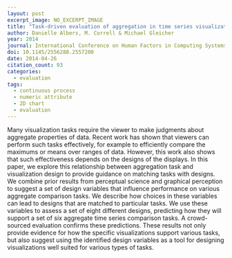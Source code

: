 ```yaml
---
layout: post
excerpt_image: NO_EXCERPT_IMAGE
title: "Task-driven evaluation of aggregation in time series visualization"
author: Danielle Albers, M. Correll & Michael Gleicher
year: 2014
journal: International Conference on Human Factors in Computing Systems
doi: 10.1145/2556288.2557200
date: 2014-04-26
citation_count: 93
categories:
  - evaluation
tags:
  - continuous process
  - numeric attribute
  - 2D chart
  - evaluation
---
```

Many visualization tasks require the viewer to make judgments about aggregate properties of data. Recent work has shown that viewers can perform such tasks effectively, for example to efficiently compare the maximums or means over ranges of data. However, this work also shows that such effectiveness depends on the designs of the displays. In this paper, we explore this relationship between aggregation task and visualization design to provide guidance on matching tasks with designs. We combine prior results from perceptual science and graphical perception to suggest a set of design variables that influence performance on various aggregate comparison tasks. We describe how choices in these variables can lead to designs that are matched to particular tasks. We use these variables to assess a set of eight different designs, predicting how they will support a set of six aggregate time series comparison tasks. A crowd-sourced evaluation confirms these predictions. These results not only provide evidence for how the specific visualizations support various tasks, but also suggest using the identified design variables as a tool for designing visualizations well suited for various types of tasks.
